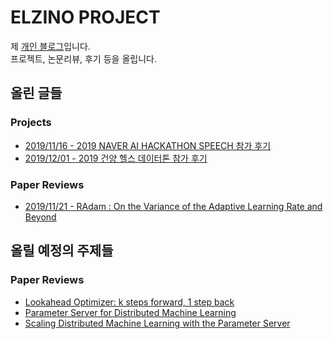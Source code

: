# ELZINO PROJECT
제 [개인 블로그](http://elzino.github.io/)입니다.  
프로젝트, 논문리뷰, 후기 등을 올립니다.  

## 올린 글들
### Projects
- [2019/11/16 - 2019 NAVER AI HACKATHON SPEECH 참가 후기](http://elzino.github.io/projects/2019-11-16/naver-ai-hackathon-review)
- [2019/12/01 - 2019 건양 헬스 데이터톤 참가 후기](http://elzino.github.io/projects/2019-12-01/konyang-health-datathon)
### Paper Reviews
- [2019/11/21 - RAdam : On the Variance of the Adaptive Learning Rate and Beyond](http://elzino.github.io/papers/2019-11-21/radam)

## 올릴 예정의 주제들
### Paper Reviews
- [Lookahead Optimizer: k steps forward, 1 step back](https://arxiv.org/abs/1907.08610)
- [Parameter Server for Distributed Machine Learning](https://pdfs.semanticscholar.org/30e9/4e24d67994c5a8e2f20f852a51d28a720de2.pdf)
- [Scaling Distributed Machine Learning with the Parameter Server](https://www.cs.cmu.edu/~muli/file/parameter_server_osdi14.pdf)
